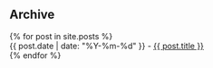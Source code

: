 <div id="archive">
<h2>Archive</h2>

<ul style="list-style: none; padding-left: 0">
  {% for post in site.posts %}
    <li>      
      {{ post.date | date: "%Y-%m-%d" }} - <a href="{{ post.url }}">{{ post.title }}</a>
    </li>
  {% endfor %}
</ul>
</div>
